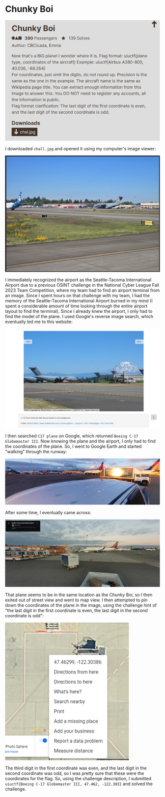 # Chunky Boi

![](../images/chunky-boi-part-1.png)

I downloaded `chall.jpg` and opened it using my computer's image viewer:

![](../images/chunky-boi-part-2.png)

I immediately recognized the airport as the Seattle-Tacoma International Airport due to a previous OSINT challenge in the National Cyber League Fall 2023 Team Competition, where my team had to find an airport terminal from an image. Since I spent hours on that challenge with my team, I had the memory of the Seattle-Tacoma International Airport burned in my mind (I spent a considerable amount of time looking through the entire airport layout to find the terminal). Since I already knew the airport, I only had to find the model of the plane. I used Google's reverse image search, which eventually led me to this website:

![](../images/chunky-boi-part-3.png) 

I then searched `C17 plane` on Google, which returned `Boeing C-17 Globemaster III`. Now knowing the plane and the airport, I only had to find the coordinates of the plane. So, I went to Google Earth and started "walking" through the runway:

![](../images/chunky-boi-part-4.png)

After some time, I eventually came across:

![](../images/chunky-boi-part-5.png)

That plane seems to be in the same location as the Chunky Boi, so I then exited out of street view and went to map view. I then attempted to pin down the coordinates of the plane in the image, using the challenge hint of "the last digit in the first coordinate is even, the last digit in the second coordinate is odd":

![](../images/chunky-boi-part-6.png)

The third digit in the first coordinate was even, and the last digit in the second coordinate was odd, so I was pretty sure that these were the coordinates for the flag. So, using the challenge description, I submitted
`uiuctf{Boeing C-17 Globemaster III, 47.462, -122.303}` and solved the challenge.


